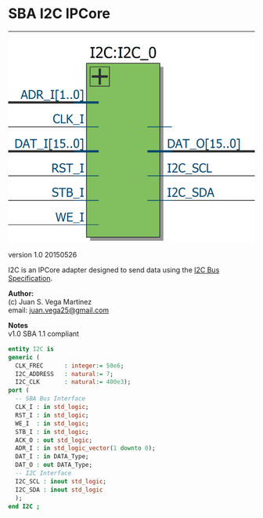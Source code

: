 # **SBA I2C IPCore**
- - - 
![](image.png)

version 1.0 20150526   

I2C is an IPCore adapter designed to send data using the [I2C Bus Specification](http://www.nxp.com/documents/user_manual/UM10204.pdf "I2C Bus Specification").  
   
**Author:**   
(c) Juan S. Vega Martinez   
email: juan.vega25@gmail.com   

**Notes**   
v1.0 SBA 1.1 compliant  

```vhdl
entity I2C is
generic (   
  CLK_FREC  	: integer:= 50e6;   
  I2C_ADDRESS   : natural:= 7;   
  I2C_CLK       : natural:= 400e3); 
port (
  -- SBA Bus Interface
  CLK_I : in std_logic;
  RST_I : in std_logic;
  WE_I  : in std_logic;
  STB_I : in std_logic;
  ACK_O : out std_logic;
  ADR_I : in std_logic_vector(1 downto 0);
  DAT_I : in DATA_Type;
  DAT_O : out DATA_Type;
  -- I2C Interface
  I2C_SCL : inout std_logic;
  I2C_SDA : inout std_logic
  );
end I2C ;
```




